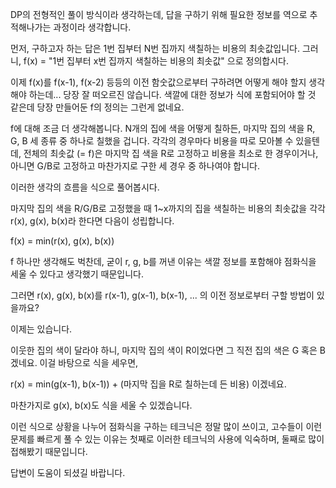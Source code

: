 DP의 전형적인 풀이 방식이라 생각하는데, 답을 구하기 위해 필요한 정보를 역으로 추적해나가는 과정이라 생각합니다.

먼저, 구하고자 하는 답은 1번 집부터 N번 집까지 색칠하는 비용의 최솟값입니다. 그러니, f(x) = "1번 집부터 x번 집까지 색칠하는 비용의 최솟값" 으로 정의합시다.

이제 f(x)를 f(x-1), f(x-2) 등등의 이전 함숫값으로부터 구하려면 어떻게 해야 할지 생각해야 하는데... 당장 잘 떠오르진 않습니다. 색깔에 대한 정보가 식에 포함되어야 할 것 같은데 당장 만들어둔 f의 정의는 그런게 없네요.

f에 대해 조금 더 생각해봅니다. N개의 집에 색을 어떻게 칠하든, 마지막 집의 색을 R, G, B 세 종류 중 하나로 칠했을 겁니다. 각각의 경우마다 비용을 따로 모아볼 수 있을텐데, 전체의 최솟값 (= f)은 마지막 집 색을 R로 고정하고 비용을 최소로 한 경우이거나, 아니면 G/B로 고정하고 마찬가지로 구한 세 경우 중 하나여야 합니다.

이러한 생각의 흐름을 식으로 풀어봅시다.

마지막 집의 색을 R/G/B로 고정했을 때 1~x까지의 집을 색칠하는 비용의 최솟값을 각각 r(x), g(x), b(x)라 한다면 다음이 성립합니다.

f(x) = min(r(x), g(x), b(x))

f 하나만 생각해도 벅찬데, 굳이 r, g, b를 꺼낸 이유는 색깔 정보를 포함해야 점화식을 세울 수 있다고 생각했기 때문입니다.

그러면 r(x), g(x), b(x)를 r(x-1), g(x-1), b(x-1), ... 의 이전 정보로부터 구할 방법이 있을까요?

이제는 있습니다.

이웃한 집의 색이 달라야 하니, 마지막 집의 색이 R이었다면 그 직전 집의 색은 G 혹은 B겠네요. 이걸 바탕으로 식을 세우면,

r(x) = min(g(x-1), b(x-1)) + (마지막 집을 R로 칠하는데 든 비용) 이겠네요.

마찬가지로 g(x), b(x)도 식을 세울 수 있겠습니다.

이런 식으로 상황을 나누어 점화식을 구하는 테크닉은 정말 많이 쓰이고, 고수들이 이런 문제를 빠르게 풀 수 있는 이유는 첫째로 이러한 테크닉의 사용에 익숙하며, 둘째로 많이 접해봤기 때문입니다.

답변이 도움이 되셨길 바랍니다.
